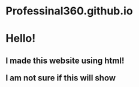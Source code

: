 # Professinal360.github.io
 <!doctype html>
 <html>
<title> khalid.com</title>
<head>
<body>
<h1> Hello! </h1>
<h2>I made this website using html!</html>
<p> I am not sure if this will show </p>




</body>




</head> 
 
 
 
 
 
 
 
 
 
 
 
 </html>
